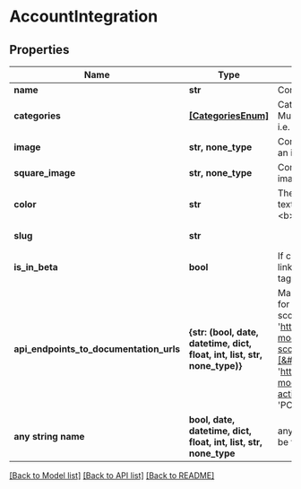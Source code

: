 # AccountIntegration


## Properties
Name | Type | Description | Notes
------------ | ------------- | ------------- | -------------
**name** | **str** | Company name. | 
**categories** | [**[CategoriesEnum]**](CategoriesEnum.md) | Category or categories this integration belongs to. Multiple categories should be comma separated, i.e. [ats, hris]. | [optional] 
**image** | **str, none_type** | Company logo in rectangular shape. &lt;b&gt;Upload an image with a clear background.&lt;/b&gt; | [optional] 
**square_image** | **str, none_type** | Company logo in square shape. &lt;b&gt;Upload an image with a white background.&lt;/b&gt; | [optional] 
**color** | **str** | The color of this integration used for buttons and text throughout the app and landing pages. &lt;b&gt;Choose a darker, saturated color.&lt;/b&gt; | [optional] 
**slug** | **str** |  | [optional] [readonly] 
**is_in_beta** | **bool** | If checked, this integration will not appear in the linking flow, and will appear elsewhere with a Beta tag. | [optional] 
**api_endpoints_to_documentation_urls** | **{str: (bool, date, datetime, dict, float, int, list, str, none_type)}** | Mapping of API endpoints to documentation urls for support. Example: {&#39;GET&#39;: [[&#39;/common-model-scopes&#39;, &#39;https://docs.merge.dev/accounting/common-model-scopes/#common_model_scopes_retrieve&#39;],[&#39;/common-model-actions&#39;, &#39;https://docs.merge.dev/accounting/common-model-actions/#common_model_actions_retrieve&#39;]], &#39;POST&#39;: []} | [optional] 
**any string name** | **bool, date, datetime, dict, float, int, list, str, none_type** | any string name can be used but the value must be the correct type | [optional]

[[Back to Model list]](../README.md#documentation-for-models) [[Back to API list]](../README.md#documentation-for-api-endpoints) [[Back to README]](../README.md)


